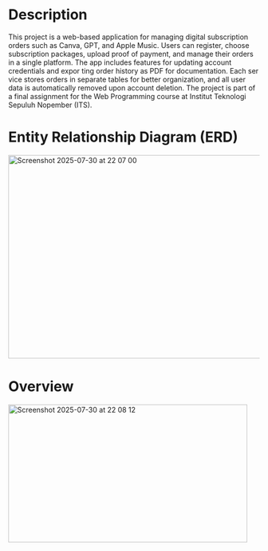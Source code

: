 # Description

This project is a web-based application for managing digital subscription orders such as Canva, GPT, and Apple Music. Users can register, choose subscription packages, upload proof of payment, and manage their orders in a single platform. The app includes features for updating account credentials and expor ting order history as PDF for documentation. Each ser vice stores orders in separate tables for better organization, and all user data is automatically removed upon account deletion. The project is part of a final assignment for the Web Programming course at Institut Teknologi Sepuluh Nopember (ITS).

# Entity Relationship Diagram (ERD)

<img width="627" height="407" alt="Screenshot 2025-07-30 at 22 07 00" src="https://github.com/user-attachments/assets/3416d58f-9177-42c0-ad0a-fff8d238f503" />

# Overview

<img width="479" height="276" alt="Screenshot 2025-07-30 at 22 08 12" src="https://github.com/user-attachments/assets/a1cc6236-f730-4ac1-91f1-1497228f3940" />
